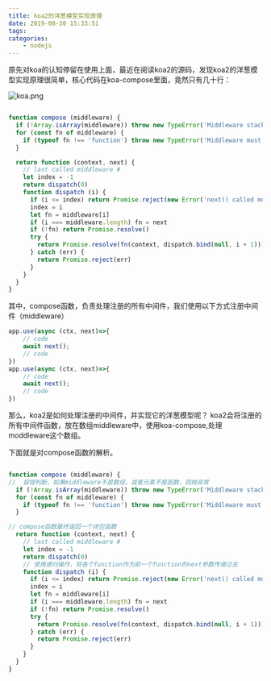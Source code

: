 ```yaml
---
title: koa2的洋葱模型实现原理
date: 2019-08-30 15:33:51
tags:
categories:
    - nodejs
---
```


原先对koa的认知停留在使用上面，最近在阅读koa2的源码，发现koa2的洋葱模型实现原理很简单，核心代码在koa-compose里面，竟然只有几十行：
<!-- more -->

![koa.png](https://i.loli.net/2019/08/30/iXJSKjHFETf81yn.png)
```javascript

function compose (middleware) {
  if (!Array.isArray(middleware)) throw new TypeError('Middleware stack must be an array!')
  for (const fn of middleware) {
    if (typeof fn !== 'function') throw new TypeError('Middleware must be composed of functions!')
  }

  return function (context, next) {
    // last called middleware #
    let index = -1
    return dispatch(0)
    function dispatch (i) {
      if (i <= index) return Promise.reject(new Error('next() called multiple times'))
      index = i
      let fn = middleware[i]
      if (i === middleware.length) fn = next
      if (!fn) return Promise.resolve()
      try {
        return Promise.resolve(fn(context, dispatch.bind(null, i + 1)));
      } catch (err) {
        return Promise.reject(err)
      }
    }
  }
}

```
其中，compose函数，负责处理注册的所有中间件，我们使用以下方式注册中间件（middleware）
```javascript
app.use(async (ctx, next)=>{
    // code
    await next();
    // code
})
app.use(async (ctx, next)=>{
    // code
    await next();
    // code
})
```

那么，koa2是如何处理注册的中间件，并实现它的洋葱模型呢？
koa2会将注册的所有中间件函数，放在数组middleware中，使用koa-compose,处理moddleware这个数组。

下面就是对compose函数的解析。

```javascript

function compose (middleware) {
//  容错判断，如果middleware不是数组，或者元素不是函数，则抛异常
  if (!Array.isArray(middleware)) throw new TypeError('Middleware stack must be an array!')
  for (const fn of middleware) {
    if (typeof fn !== 'function') throw new TypeError('Middleware must be composed of functions!')
  }

// compose函数最终返回一个闭包函数
  return function (context, next) {
    // last called middleware #
    let index = -1
    return dispatch(0)
    // 使用递归操作，将各个function作为前一个function的next参数传递过去
    function dispatch (i) {
      if (i <= index) return Promise.reject(new Error('next() called multiple times'))
      index = i
      let fn = middleware[i]
      if (i === middleware.length) fn = next
      if (!fn) return Promise.resolve()
      try {
        return Promise.resolve(fn(context, dispatch.bind(null, i + 1)));
      } catch (err) {
        return Promise.reject(err)
      }
    }
  }
}

```
